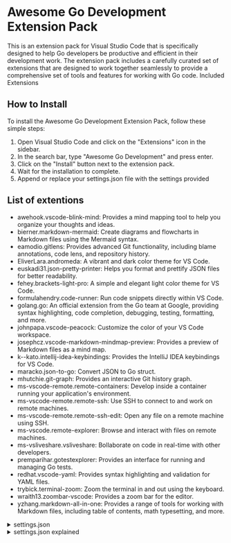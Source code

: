 # Awesome Go Development Extension Pack

This is an extension pack for Visual Studio Code that is specifically designed to help Go developers be productive and efficient in their development work. The extension pack includes a carefully curated set of extensions that are designed to work together seamlessly to provide a comprehensive set of tools and features for working with Go code.
Included Extensions

## How to Install

To install the Awesome Go Development Extension Pack, follow these simple steps:

1. Open Visual Studio Code and click on the "Extensions" icon in the sidebar.
2. In the search bar, type "Awesome Go Development" and press enter.
3. Click on the "Install" button next to the extension pack.
4. Wait for the installation to complete.
5. Append or replace your settings.json file with the settings provided

## List of extentions

- awehook.vscode-blink-mind: Provides a mind mapping tool to help you organize your thoughts and ideas.
- bierner.markdown-mermaid: Create diagrams and flowcharts in Markdown files using the Mermaid syntax.
- eamodio.gitlens: Provides advanced Git functionality, including blame annotations, code lens, and repository history.
- EliverLara.andromeda: A vibrant and dark color theme for VS Code.
- euskadi31.json-pretty-printer: Helps you format and prettify JSON files for better readability.
- fehey.brackets-light-pro: A simple and elegant light color theme for VS Code.
- formulahendry.code-runner: Run code snippets directly within VS Code.
- golang.go: An official extension from the Go team at Google, providing syntax highlighting, code completion, debugging, testing, formatting, and more.
- johnpapa.vscode-peacock: Customize the color of your VS Code workspace.
- josephcz.vscode-markdown-mindmap-preview: Provides a preview of Markdown files as a mind map.
- k--kato.intellij-idea-keybindings: Provides the IntelliJ IDEA keybindings for VS Code.
- maracko.json-to-go: Convert JSON to Go struct.
- mhutchie.git-graph: Provides an interactive Git history graph.    
- ms-vscode-remote.remote-containers: Develop inside a container running your application's environment.
- ms-vscode-remote.remote-ssh: Use SSH to connect to and work on remote machines.
- ms-vscode-remote.remote-ssh-edit: Open any file on a remote machine using SSH.
- ms-vscode.remote-explorer: Browse and interact with files on remote machines.
- ms-vsliveshare.vsliveshare: Bollaborate on code in real-time with other developers.
- premparihar.gotestexplorer: Provides an interface for running and managing Go tests.
- redhat.vscode-yaml:  Provides syntax highlighting and validation for YAML files.
- trybick.terminal-zoom: Zoom the terminal in and out using the keyboard.
- wraith13.zoombar-vscode: Provides a zoom bar for the editor.
- yzhang.markdown-all-in-one: Provides a range of tools for working with Markdown files, including table of contents, math typesetting, and more.


<details><summary>settings.json</summary>
<p>

```json
{
  "workbench.colorTheme": "Andromeda",
  "update.mode": "start",
  "liveshare.presence": false,
  "git.autofetch": false,
  "json-to-go.inputSource": "clipboard",
  "terminal.integrated.fontSize": 15,
  "window.zoomLevel": -2,
  "files.autoSave": "afterDelay",
  "editor.stickyScroll.enabled": true,
  "editor.formatOnSave": true,
  "editor.minimap.enabled": false,
  "editor.formatOnPaste": true,
  "editor.fontSize": 18,
  "editor.renderWhitespace": "selection",
  "workbench.activityBar.visible": true,
  "workbench.tree.indent": 10,
  "workbench.preferredLightColorTheme": "Brackets Light Pro",
  "workbench.preferredDarkColorTheme": "Andromeda",
  "workbench.sideBar.location": "right",
  "workbench.editor.highlightModifiedTabs": true,
  "diffEditor.ignoreTrimWhitespace": false,
  "diffEditor.maxComputationTime": 0,
  "diffEditor.renderSideBySide": true,
  "debug.allowBreakpointsEverywhere": true,
  "debug.inlineValues": "on",
  "debug.toolBarLocation": "docked",
  "debug.console.closeOnEnd": true,
  "editor.cursorBlinking": "phase",
  "editor.rulers": [
    80
  ],
  "workbench.colorCustomizations": {
    "[Andromeda]": {
      "tab.activeBackground": "#0b4c5e",
      "tree.indentGuidesStroke": "#ffffff",
      "statusBar.background": "#0b4c5e",
      "breadcrumb.background": "#0b4c5e",
      "activityBar.background": "#0b4c5e",
      "tab.inactiveBackground": "#062730",
      "sideBar.foreground": "#fffefc",
      "menu.selectionBackground": "#0b4c5e",
      "menu.selectionBorder": "#ffffff",
      "list.hoverBackground": "#168eaf",
      "contrastBorder": "#08333f",
      "focusBorder": "#0a3f4e",
      "foreground": "#ffffff",
      "widget.shadow": "#207f99",
      "scrollbarSlider.background": "#186d85",
      "scrollbarSlider.hoverBackground": "#186d85",
      "sideBar.background": "#0e3e4b",
      "editorGroup.emptyBackground": "#0e3e4b",
    }
  },
  "gitlens.currentLine.format": "${author, } | ${date} | ${working} ${message}",
  "gitlens.codeLens.recentChange.command": "gitlens.showQuickCommitDetails",
  "gitlens.codeLens.authors.command": "gitlens.showQuickCommitDetails",
  "gitlens.statusBar.format": "| ${author}, | ${agoOrDate}${' via 'pullRequest} |",
  "gitlens.blame.format": "${message|50?} ${agoOrDate|14-}${tips}${originalPath}",
  "remote.SSH.defaultExtensions": [
    "gitpod.gitpod-remote-ssh"
  ],
  "go.toolsManagement.autoUpdate": true,
  "go.useLanguageServer": true,
  "gopls": {
    "formatting.gofumpt": true,
  },
  "peacock.favoriteColors": [
    {
      "name": "Angular Red",
      "value": "#dd0531"
    },
    {
      "name": "Vue Green",
      "value": "#42b883"
    }
  ]
}
```

</p>
</details>

<details><summary>settings.json explained</summary>
<p>

#### Items
- "workbench.colorTheme": "Andromeda": Sets the color theme of the IDE to Andromeda.
- "update.mode": "start": Configures the update mode to check for updates at startup.
- "liveshare.presence": false: Disables the presence feature in Live Share.
- "git.autofetch": false: Disables automatic fetching of Git repositories.
- "json-to-go.inputSource": "clipboard": Sets the input source for the JSON to Go extension to the clipboard.
- "terminal.integrated.fontSize": 15: Sets the font size of the integrated terminal to 15.
- "window.zoomLevel": -2: Sets the zoom level of the IDE to -2.
- "files.autoSave": "afterDelay": Enables auto-saving of files after a delay.
- "editor.stickyScroll.enabled": true: Enables sticky scroll behavior for the editor.
- "editor.formatOnSave": true: Enables formatting of the editor contents on save.
- "editor.minimap.enabled": false: Disables the minimap in the editor.
- "editor.formatOnPaste": true: Enables formatting of pasted contents in the editor.
- "editor.fontSize": 18: Sets the font size of the editor to 18.
- "editor.renderWhitespace": "selection": Renders whitespace characters only for the selected line.
- "workbench.activityBar.visible": true: Makes the activity bar visible in the IDE.
- "workbench.tree.indent": 10: Sets the indentation for the workbench tree to 10 pixels.
- "workbench.preferredLightColorTheme": "Brackets Light Pro": Sets the preferred light color theme of the IDE to Brackets Light Pro.
- "workbench.preferredDarkColorTheme": "Andromeda": Sets the preferred dark color theme of the IDE to Andromeda.
- "workbench.sideBar.location": "right": Sets the location of the sidebar to the right.
- "workbench.editor.highlightModifiedTabs": true: Highlights modified tabs in the editor.
- "diffEditor.ignoreTrimWhitespace": false: Enables consideration of whitespace characters in the diff editor.
- "diffEditor.maxComputationTime": 0: Sets the maximum computation time for the diff editor to 0.
- "diffEditor.renderSideBySide": true: Enables rendering of the diff editor side by side.
- "debug.allowBreakpointsEverywhere": true: Allows setting breakpoints everywhere in the IDE.
- "debug.inlineValues": "on": Enables inline display of values during debugging.
- "debug.toolBarLocation": "docked": Sets the location of the debug toolbar to docked.
- "debug.console.closeOnEnd": true: Closes the debug console when debugging ends.
- "editor.cursorBlinking": "phase": Configures the cursor blinking style to phase.
- "editor.rulers": [80]: Sets the rulers for the editor to 80 pixels.
- "workbench.colorCustomizations": {...}: Customizes the color theme of the IDE for the Andromeda theme.
- "gitlens.currentLine.format": "${author, } | ${date} | ${working} ${message}": Configures the format of the GitLens current line.
- "gitlens.codeLens.recentChange.command": "gitlens.showQuickCommitDetails": Configures the command for the recent changes GitLens code lens.
- "gitlens.codeLens.authors.command": "gitlens.showQuickCommitDetails": Configures the command for the authors


</p>
</details>